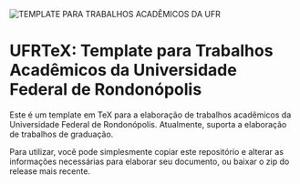 ![TEMPLATE PARA TRABALHOS ACADÊMICOS DA UFR](https://user-images.githubusercontent.com/385329/186760202-a59f1fa0-d38d-4b05-a1f9-24239a0d1f84.png)
# UFRTeX: Template para Trabalhos Acadêmicos da Universidade Federal de Rondonópolis

Este é um template em TeX para a elaboração de trabalhos acadêmicos da Universidade Federal de Rondonópolis. Atualmente, suporta a elaboração de trabalhos de graduação.

Para utilizar, você pode simplesmente copiar este repositório e alterar as informações necessárias para elaborar seu documento, ou baixar o zip do release mais recente.

